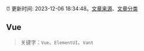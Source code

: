 :alarm_clock: 更新时间: 2023-12-06 18:34:48。[文章来源](/README.md)、[文章分类](/TAGS.md)

## Vue


> 关键字：`Vue`、`ElementUI`、`Vant`



